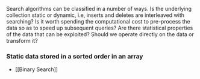 Search algorithms can be classified in a number of ways. Is the underlying collection static or dynamic, i.e, inserts and deletes are interleaved with searching? Is it worth spending the computational cost to pre-process the data so as to speed up subsequent queries? Are there statistical properties of the data that can be exploited? Should we operate directly on the data or transform it?

### Static data stored in a sorted order in an array
- [[Binary Search]]